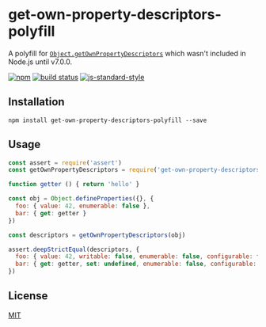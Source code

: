 # get-own-property-descriptors-polyfill

A polyfill for
[`Object.getOwnPropertyDescriptors`](https://developer.mozilla.org/en-US/docs/Web/JavaScript/Reference/Global_Objects/Object/getOwnPropertyDescriptors)
which wasn't included in Node.js until v7.0.0.

[![npm](https://img.shields.io/npm/v/get-own-property-descriptors-polyfill.svg)](https://www.npmjs.com/package/get-own-property-descriptors-polyfill)
[![build status](https://travis-ci.org/watson/get-own-property-descriptors-polyfill.svg?branch=master)](https://travis-ci.org/watson/get-own-property-descriptors-polyfill)
[![js-standard-style](https://img.shields.io/badge/code%20style-standard-brightgreen.svg?style=flat)](https://github.com/feross/standard)

## Installation

```
npm install get-own-property-descriptors-polyfill --save
```

## Usage

```js
const assert = require('assert')
const getOwnPropertyDescriptors = require('get-own-property-descriptors-polyfill')

function getter () { return 'hello' }

const obj = Object.defineProperties({}, {
  foo: { value: 42, enumerable: false },
  bar: { get: getter }
})

const descriptors = getOwnPropertyDescriptors(obj)

assert.deepStrictEqual(descriptors, {
  foo: { value: 42, writable: false, enumerable: false, configurable: false },
  bar: { get: getter, set: undefined, enumerable: false, configurable: false }
})
```

## License

[MIT](LICENSE)
